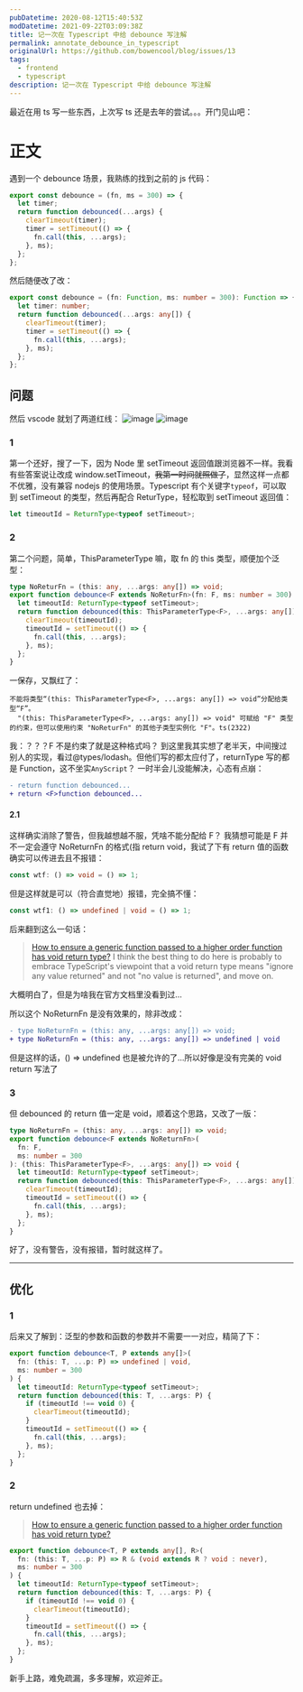 ```yaml
---
pubDatetime: 2020-08-12T15:40:53Z
modDatetime: 2021-09-22T03:09:38Z
title: 记一次在 Typescript 中给 debounce 写注解
permalink: annotate_debounce_in_typescript
originalUrl: https://github.com/bowencool/blog/issues/13
tags:
  - frontend
  - typescript
description: 记一次在 Typescript 中给 debounce 写注解
---
```


最近在用 ts 写一些东西，上次写 ts 还是去年的尝试。。。开门见山吧：

# 正文

遇到一个 debounce 场景，我熟练的找到之前的 js 代码：

```js
export const debounce = (fn, ms = 300) => {
  let timer;
  return function debounced(...args) {
    clearTimeout(timer);
    timer = setTimeout(() => {
      fn.call(this, ...args);
    }, ms);
  };
};
```

然后随便改了改：

```ts
export const debounce = (fn: Function, ms: number = 300): Function => {
  let timer: number;
  return function debounced(...args: any[]) {
    clearTimeout(timer);
    timer = setTimeout(() => {
      fn.call(this, ...args);
    }, ms);
  };
};
```

## 问题

然后 vscode 就划了两道红线：
![image](https://user-images.githubusercontent.com/20217146/90105411-73fd1000-dd78-11ea-8713-ff0b43f5bfd4.png)
![image](https://user-images.githubusercontent.com/20217146/90105492-90994800-dd78-11ea-9ab9-8190421a2f47.png)

### 1

第一个还好，搜了一下，因为 Node 里 setTimeout 返回值跟浏览器不一样。我看有些答案说让改成 window.setTimeout，~~我第一时间就照做了~~，显然这样一点都不优雅，没有兼容 nodejs 的使用场景。Typescript 有个关键字`typeof`，可以取到 setTimeout 的类型，然后再配合 ReturType，轻松取到 setTimeout 返回值：

```ts
let timeoutId = ReturnType<typeof setTimeout>;
```

### 2

第二个问题，简单，ThisParameterType 嘛，取 fn 的 this 类型，顺便加个泛型：

```ts
type NoReturFn = (this: any, ...args: any[]) => void;
export function debounce<F extends NoReturFn>(fn: F, ms: number = 300): F {
  let timeoutId: ReturnType<typeof setTimeout>;
  return function debounced(this: ThisParameterType<F>, ...args: any[]) {
    clearTimeout(timeoutId);
    timeoutId = setTimeout(() => {
      fn.call(this, ...args);
    }, ms);
  };
}
```

一保存，又飘红了：

```
不能将类型“(this: ThisParameterType<F>, ...args: any[]) => void”分配给类型“F”。
  "(this: ThisParameterType<F>, ...args: any[]) => void" 可赋给 "F" 类型的约束，但可以使用约束 "NoReturFn" 的其他子类型实例化 "F"。ts(2322)
```

我：？？？F 不是约束了就是这种格式吗？
到这里我其实想了老半天，中间搜过别人的实现，看过@types/lodash。但他们写的都太应付了，returnType 写的都是 Function，这不坐实`AnyScript`？
一时半会儿没能解决，心态有点崩：

```diff
- return function debounced...
+ return <F>function debounced...
```

#### 2.1

这样确实消除了警告，但我越想越不服，凭啥不能分配给 F？
我猜想可能是 F 并不一定会遵守 NoReturnFn 的格式(指 return void，我试了下有 return 值的函数确实可以传进去且不报错：

```ts
const wtf: () => void = () => 1;
```

但是这样就是可以（符合直觉地）报错，完全搞不懂：

```ts
const wtf1: () => undefined | void = () => 1;
```

后来翻到这么一句话：

> [How to ensure a generic function passed to a higher order function has void return type?](https://stackoverflow.com/questions/63442877/how-to-ensure-a-generic-function-passed-to-a-higher-order-function-has-void-retu/63443626#63443626)
> I think the best thing to do here is probably to embrace TypeScript's viewpoint that a void return type means "ignore any value returned" and not "no value is returned", and move on.

大概明白了，但是为啥我在官方文档里没看到过...

所以这个 NoReturnFn 是没有效果的，除非改成：

```diff
- type NoReturnFn = (this: any, ...args: any[]) => void;
+ type NoReturnFn = (this: any, ...args: any[]) => undefined | void
```

但是这样的话，() => undefined 也是被允许的了...所以好像是没有完美的 void return 写法了

### 3

但 debounced 的 return 值一定是 void，顺着这个思路，又改了一版：

```ts
type NoReturnFn = (this: any, ...args: any[]) => void;
export function debounce<F extends NoReturnFn>(
  fn: F,
  ms: number = 300
): (this: ThisParameterType<F>, ...args: any[]) => void {
  let timeoutId: ReturnType<typeof setTimeout>;
  return function debounced(this: ThisParameterType<F>, ...args: any[]) {
    clearTimeout(timeoutId);
    timeoutId = setTimeout(() => {
      fn.call(this, ...args);
    }, ms);
  };
}
```

好了，没有警告，没有报错，暂时就这样了。

---

## 优化

### 1

后来又了解到：泛型的参数和函数的参数并不需要一一对应，精简了下：

```ts
export function debounce<T, P extends any[]>(
  fn: (this: T, ...p: P) => undefined | void,
  ms: number = 300
) {
  let timeoutId: ReturnType<typeof setTimeout>;
  return function debounced(this: T, ...args: P) {
    if (timeoutId !== void 0) {
      clearTimeout(timeoutId);
    }
    timeoutId = setTimeout(() => {
      fn.call(this, ...args);
    }, ms);
  };
}
```

### 2

return undefined 也去掉：

> [How to ensure a generic function passed to a higher order function has void return type?](https://stackoverflow.com/questions/63442877/how-to-ensure-a-generic-function-passed-to-a-higher-order-function-has-void-retu/63443626#63443626)

```ts
export function debounce<T, P extends any[], R>(
  fn: (this: T, ...p: P) => R & (void extends R ? void : never),
  ms: number = 300
) {
  let timeoutId: ReturnType<typeof setTimeout>;
  return function debounced(this: T, ...args: P) {
    if (timeoutId !== void 0) {
      clearTimeout(timeoutId);
    }
    timeoutId = setTimeout(() => {
      fn.call(this, ...args);
    }, ms);
  };
}
```

新手上路，难免疏漏，多多理解，欢迎斧正。
